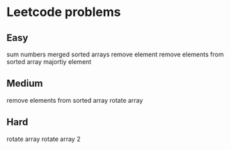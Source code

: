 # Leetcode problems
## Easy
sum numbers
merged sorted arrays
remove element
remove elements from sorted array
majortiy element
## Medium
remove elements from sorted array
rotate array
## Hard
rotate array
rotate array 2
